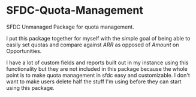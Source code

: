 # SFDC-Quota-Management
SFDC Unmanaged Package for quota management.


I put this package together for myself with the simple goal of being able to easily set quotas and compare against *ARR* as opposed of *Amount* on Opportunities. 

I have a lot of custom fields and reports built out in my instance using this functionality but they are not included in this package because the whole point is to make quota management in sfdc easy and customizable. I don't want to make users delete half the stuff I'm using before they can start using this package.


